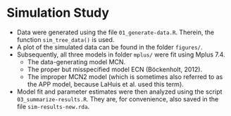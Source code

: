# Simulation Study
 
 - Data were generated using the file `01_generate-data.R`.
   Therein, the function `sim_tree_data()` is used.
 - A plot of the simulated data can be found in the folder `figures/`.
 - Subsequently, all three models in folder `mplus/` were fit using Mplus 7.4.
   - The data-generating model MCN.
   - The proper but misspecified model ECN (Böckenholt, 2012).
   - The improper MCN2 model (which is sometimes also referred to as the APP model, because LaHuis et al. used this term).
 - Model fit and parameter estimates were then analyzed using the script `03_summarize-results.R`.
   They are, for convenience, also saved in the file `sim-results-new.rda`.
 
 
